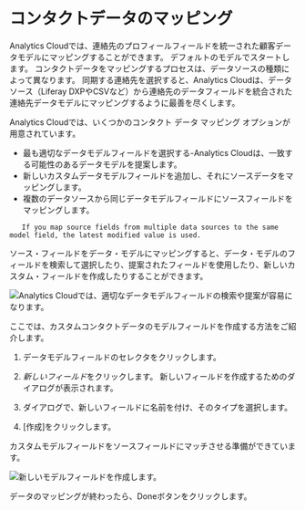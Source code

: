 # コンタクトデータのマッピング

Analytics Cloudでは、連絡先のプロフィールフィールドを統一された顧客データモデルにマッピングすることができます。 デフォルトのモデルでスタートします。 コンタクトデータをマッピングするプロセスは、データソースの種類によって異なります。 同期する連絡先を選択すると、Analytics Cloudは、データソース（Liferay DXPやCSVなど）から連絡先のデータフィールドを統合された連絡先データモデルにマッピングするように最善を尽くします。

Analytics Cloudでは、いくつかのコンタクト データ マッピング オプションが用意されています。

  - 最も適切なデータモデルフィールドを選択する-Analytics Cloudは、一致する可能性のあるデータモデルを提案します。
  - 新しいカスタムデータモデルフィールドを追加し、それにソースデータをマッピングします。
  - 複数のデータソースから同じデータモデルフィールドにソースフィールドをマッピングします。

<!-- end list -->

``` note::
   If you map source fields from multiple data sources to the same model field, the latest modified value is used.
```

ソース・フィールドをデータ・モデルにマッピングすると、データ・モデルのフィールドを検索して選択したり、提案されたフィールドを使用したり、新しいカスタム・フィールドを作成したりすることができます。

![Analytics Cloudでは、適切なデータモデルフィールドの検索や提案が容易になります。](mapping-contact-data/images/01.png)

ここでは、カスタムコンタクトデータのモデルフィールドを作成する方法をご紹介します。

1.  データモデルフィールドのセレクタをクリックします。

2.  *新しいフィールド*をクリックします。 新しいフィールドを作成するためのダイアログが表示されます。

3.  ダイアログで、新しいフィールドに名前を付け、そのタイプを選択します。

4.  [作成]をクリックします。

カスタムモデルフィールドをソースフィールドにマッチさせる準備ができています。

![新しいモデルフィールドを作成します。](mapping-contact-data/images/02.png)

データのマッピングが終わったら、Doneボタンをクリックします。
